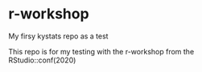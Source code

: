# r-workshop
My firsy kystats repo as a test

This repo is for my testing with the r-workshop from the RStudio::conf(2020)